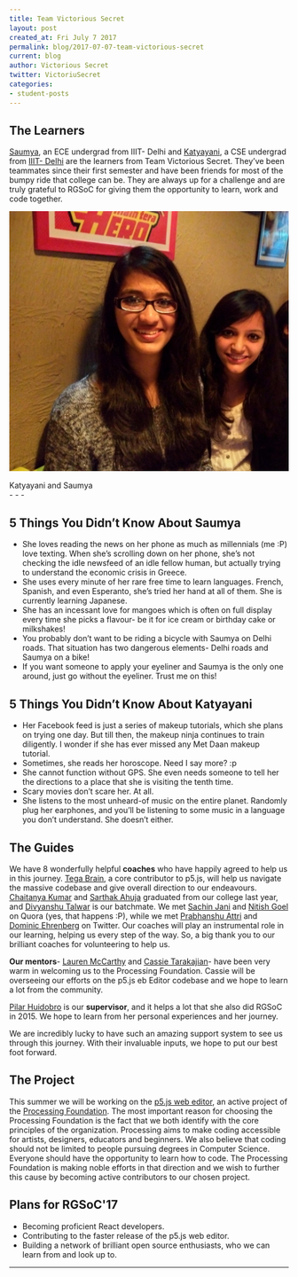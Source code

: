 ```yaml
---
title: Team Victorious Secret
layout: post
created_at: Fri July 7 2017
permalink: blog/2017-07-07-team-victorious-secret
current: blog
author: Victorious Secret
twitter: VictoriuSecret  ‏
categories:
- student-posts
---
```


## The Learners

[Saumya](https://github.com/saumya1906), an ECE undergrad from IIIT- Delhi and [Katyayani](https://github.com/Katy310), a CSE undergrad from [IIIT- Delhi](https://iiitd.ac.in/) are the learners from Team Victorious Secret. They’ve been teammates since their first semester and have been friends for most of the bumpy ride that college can be. They are always up for a challenge and are truly grateful to RGSoC for giving them the opportunity to learn, work and code together. 

![Team Victorious Secret](/img/blog/2017/team_victorious_secret.jpg)
<div class="image-credits">Katyayani and Saumya</div>
- - -

## 5 Things You Didn’t Know About Saumya

* She loves reading the news on her phone as much as millennials (me :P) love texting. When she’s scrolling down on her phone, she’s not checking the idle newsfeed of an idle fellow human, but actually trying to understand the economic crisis in Greece.
* She uses every minute of her rare free time to learn languages. French, Spanish, and even Esperanto, she’s tried her hand at all of them. She is currently learning Japanese.
* She has an incessant love for mangoes which is often on full display every time she picks a flavour- be it for ice cream or birthday cake or milkshakes!
* You probably don’t want to be riding a bicycle with Saumya on Delhi roads. That situation has two dangerous elements- Delhi roads and Saumya on a bike!
* If you want someone to apply your eyeliner and Saumya is the only one around, just go without the eyeliner. Trust me on this! 

## 5 Things You Didn’t Know About Katyayani

* Her Facebook feed is just a series of makeup tutorials, which she plans on trying one day. But till then, the makeup ninja continues to train diligently. I wonder if she has ever missed any Met Daan makeup tutorial.
* Sometimes, she reads her horoscope. Need I say more? :p 
* She cannot function without GPS. She even needs someone to tell her the directions to a place that she is visiting the tenth time.
* Scary movies don’t scare her. At all.
* She listens to the most unheard-of music on the entire planet. Randomly plug her earphones, and you’ll be listening to some music in a language you don’t understand. She doesn’t either. 

## The Guides

We have 8 wonderfully helpful **coaches** who have happily agreed to help us in this journey. [Tega Brain](https://github.com/tegacodes), a core contributor to p5.js, will help us navigate the massive codebase and give overall direction to our endeavours. [Chaitanya Kumar](https://github.com/ChaitanyaKr) and [Sarthak Ahuja](https://github.com/jokereactive) graduated from our college last year, and [Divyanshu Talwar](https://github.com/divyanshu-talwar) is our batchmate. We met [Sachin Jani](https://github.com/5achinJani) and [Nitish Goel](https://github.com/nitishg) on Quora (yes, that happens :P), while we met [Prabhanshu Attri](https://github.com/PrabhanshuAttri) and [Dominic Ehrenberg](https://github.com/djungowski) on Twitter. Our coaches will play an instrumental role in our learning, helping us every step of the way. So, a big thank you to our brilliant coaches for volunteering to help us.

**Our mentors**- [Lauren McCarthy](https://github.com/lmccart) and [Cassie Tarakajian](https://github.com/catarak)- have been very warm in welcoming us to the Processing Foundation. Cassie will be overseeing our efforts on the p5.js eb Editor codebase and we hope to learn a lot from the community.

[Pilar Huidobro](https://github.com/Althaire) is our **supervisor**, and it helps a lot that she also did RGSoC in 2015. We hope to learn from her personal experiences and her journey. 

We are incredibly lucky to have such an amazing support system to see us through this journey. With their invaluable inputs, we hope to put our best foot forward.

## The Project

This summer we will be working on the [p5.js web editor](https://github.com/processing/p5.js-web-editor), an active project of the [Processing Foundation](https://github.com/processing). The most important reason for choosing the Processing Foundation is the fact that we both identify with the core principles of the organization. Processing aims to make coding accessible for artists, designers, educators and beginners. We also believe that coding should not be limited to people pursuing degrees in Computer Science. Everyone should have the opportunity to learn how to code. The Processing Foundation is making noble efforts in that direction and we wish to further this cause by becoming active contributors to our chosen project.

## Plans for RGSoC'17
 
* Becoming proficient React developers.
* Contributing to the faster release of the p5.js web editor.
* Building a network of brilliant open source enthusiasts, who we can learn from and look up to.

---





